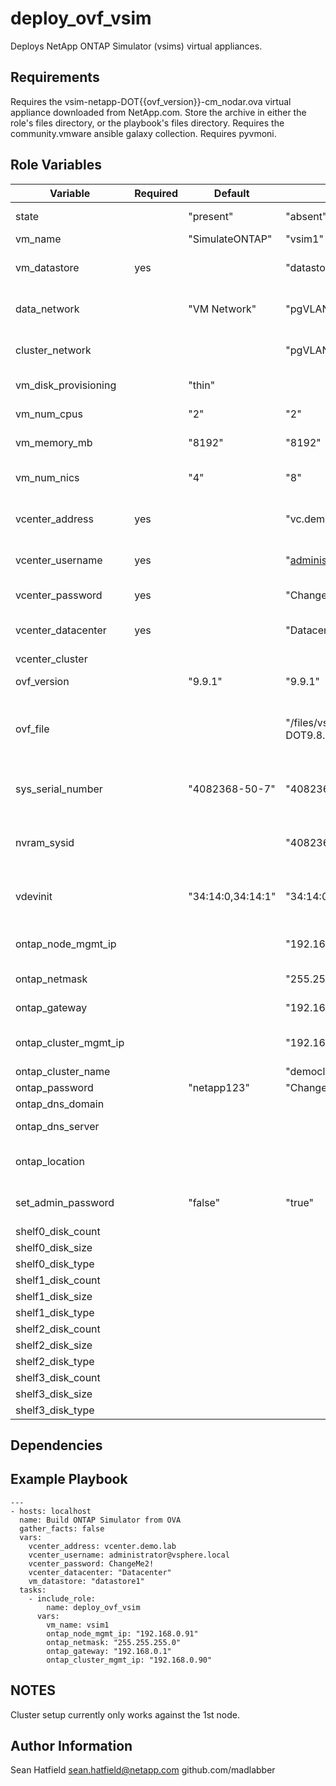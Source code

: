 deploy_ovf_vsim
================================

Deploys NetApp ONTAP Simulator (vsims) virtual appliances.

Requirements
------------

Requires the vsim-netapp-DOT{{ovf_version}}-cm_nodar.ova virtual appliance downloaded from NetApp.com.  Store the archive in either the role's files directory, or the playbook's files directory.
Requires the community.vmware ansible galaxy collection.
Requires pyvmoni.

Role Variables
--------------

| Variable                | Required | Default           | Example                         | Comments                                                                     |
|-------------------------|----------|-------------------|---------------------------------|------------------------------------------------------------------------------|
| state                   |          | "present"         | "absent"                        | present creates VMs, absent deletes them.
| vm_name                 |          | "SimulateONTAP"   | "vsim1"                         | a valid VM name                                                              |
| vm_datastore            | yes      |                   | "datastore1"                    | the VMware datastore where the node will be placed                           |
| data_network            |          | "VM Network"      | "pgVLAN1"                       | The vSphere portgroup used for ONTAP data and mgmt traffic                   |
| cluster_network         |          |                   | "pgVLAN2"                       | The vSphere portgroup used the for ONTAP cluster network                     |
| vm_disk_provisioning    |          | "thin"            |                                 | Virtual Disk provisioning mode                                               |
| vm_num_cpus             |          | "2"               | "2"                             | number of vCPUs to assign to the VM                                          |
| vm_memory_mb            |          | "8192"            | "8192"                          | amount of memory, in MB, to assign to the VM                                 |
| vm_num_nics             |          | "4"               | "8"                             | number of nics to create on the VM (4-10)                                    |
| vcenter_address         | yes      |                   | "vc.demo.lab"                   | The hostname or IP address of the vCenter server                             |
| vcenter_username        | yes      |                   | "administrator@vsphere.local"   | A vcenter username with rights to deploy the OVA                             |
| vcenter_password        | yes      |                   | "ChangeMe2!"                    | The password for the vcenter user                                            |
| vcenter_datacenter      | yes      |                   | "Datacenter 1"                  | vCenter datacenter where the node will be deployed                           |
| vcenter_cluster         |          |                   |                                 |                                                                              |
| ovf_version             |          | "9.9.1"           | "9.9.1"                         | The StorageGrid OVF version                                                  |
| ovf_file                |          |                   | "/files/vsim-netapp-DOT9.8.ova" | defaults to"{{role_path}}/files/vsim-netapp-DOT{{ovf_version}}-cm_nodar.ova" |
| sys_serial_number       |          | "4082368-50-7"    | "4082368-50-7"                  | The system serial number to assign to the vsim, must match avail. licenses   |
| nvram_sysid             |          |                   | "4082368507"                    | The NVRAM SYSID can optionally be specified.  Randomly generated by default. |
| vdevinit                |          | "34:14:0,34:14:1" | "34:14:0,34:14:1"               | simulated disk configuration.  see vars/main.yml for more information.       |
| ontap_node_mgmt_ip      |          |                   | "192.168.0.91"                  | If specified, node setup will be attempted using the supplied IP             |
| ontap_netmask           |          |                   | "255.255.255.0"                 | Subnet mask for the data network                                             |
| ontap_gateway           |          |                   | "192.168.0.1"                   | Gateway IP for the data network                                              |
| ontap_cluster_mgmt_ip   |          |                   | "192.168.0.90"                  | If specified, cluster setup will be attempted using the supplied IP          |
| ontap_cluster_name      |          |                   | "democluster"                   | ONTAP cluster name                                                           |
| ontap_password          |          | "netapp123"       | "ChangeMe2!"                    | ONTAP admin password                                                         |
| ontap_dns_domain        |          |                   |                                 | DNS domain                                                                   | 
| ontap_dns_server        |          |                   |                                 | DNS Server on the data/mgmt network                                          |
| ontap_location          |          |                   |                                 | optional ONTAP SNMP location value used for cluster setup                    |
| set_admin_password      |          | "false"           | "true"                          | set admin password even on unconfigured nodes                                |
|shelf0_disk_count        |
|shelf0_disk_size         |
|shelf0_disk_type         |
|shelf1_disk_count        |
|shelf1_disk_size         |
|shelf1_disk_type         |
|shelf2_disk_count        |
|shelf2_disk_size         |
|shelf2_disk_type         |
|shelf3_disk_count        |
|shelf3_disk_size         |
|shelf3_disk_type         |


Dependencies
------------

Example Playbook
----------------
      
    ---
    - hosts: localhost 
      name: Build ONTAP Simulator from OVA
      gather_facts: false
      vars: 
        vcenter_address: vcenter.demo.lab
        vcenter_username: administrator@vsphere.local
        vcenter_password: ChangeMe2!
        vcenter_datacenter: "Datacenter"
        vm_datastore: "datastore1"
      tasks:
        - include_role: 
            name: deploy_ovf_vsim
          vars:
            vm_name: vsim1
            ontap_node_mgmt_ip: "192.168.0.91"
            ontap_netmask: "255.255.255.0"
            ontap_gateway: "192.168.0.1"
            ontap_cluster_mgmt_ip: "192.168.0.90"
      

NOTES
-----
Cluster setup currently only works against the 1st node.

Author Information
------------------

Sean Hatfield
sean.hatfield@netapp.com
github.com/madlabber
